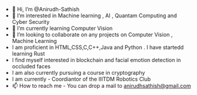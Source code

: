 - 👋 Hi, I’m @Anirudh-Sathish
- 👀 I’m interested in Machine learning , AI , Quantam Computing and Cyber Security 
- 🌱 I’m currently learning Computer Vision 
- 💞️ I’m looking to collaborate on any projects on Computer Vision , Machine Learning 
- I am proficient in HTML,CSS,C,C++,Java and Python . I have startedd learning Rust 
- I find myself interested in blockchain and facial emotion detection in occluded faces
- I am also currently pursuing a course in cryptography 
- I am currently - Coordiantor of the IIITDM Robotics Club
- 📫 How to reach me - You can drop a mail to anirudhsathish@gmail.com

<!---
Anirudh-Sathish/Anirudh-Sathish is a ✨ special ✨ repository because its `README.md` (this file) appears on your GitHub profile.
You can click the Preview link to take a look at your changes.
--->
